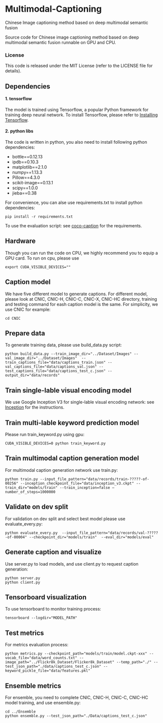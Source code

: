 # Multimodal-Captioning
Chinese Image captioning method based on deep multimodal semantic fusion

Source code for Chinese image captioning method based on deep multimodal semantic fusion runnable on GPU and CPU.

### License
This code is released under the MIT License (refer to the LICENSE file for details).

## Dependencies
#### 1. tensorflow
The model is trained using Tensorflow, a popular Python framework for training deep neural network. To install Tensorflow, please refer to  [Installing Tensorflow](https://www.tensorflow.org/install/).
#### 2. python libs
The code is written in python, you also need to install following python dependencies:
- bottle==0.12.13
- ipdb==0.10.3
- matplotlib==2.1.0
- numpy==1.13.3
- Pillow==4.3.0
- scikit-image==0.13.1
- scipy==1.0.0
- jieba==0.38

For convenience, you can alse use requirements.txt to install python dependencies:

	pip install -r requirements.txt

To use the evaluation script: see
[coco-caption](https://github.com/tylin/coco-caption) for the requirements.

## Hardware
Though you can run the code on CPU, we highly recommend you to equip a GPU card. To run on cpu, please use

	export CUDA_VISIBLE_DEVICES=""

## Caption model
We have five different model to generate captions. For different model, please look at CNIC, CNIC-H, CNIC-C, CNIC-X, CNIC-HC directory, training and testing command for eash caption model is the same. For simplicity, we use CNIC for example:

	cd CNIC

## Prepare data
To generate training data, please use build_data.py script:

	python build_data.py --train_image_dir="../Dataset/Images" --val_image_dir="../Dataset/Images"  --train_captions_file="data/captions_train.json" --val_captions_file="data/captions_val.json" --test_captions_file="data/captions_test_c.json" --output_dir="data/records"

## Train single-lable visual encoding model
We use Google Inception V3 for single-lable visual encoding network: see
[Inception](https://github.com/tensorflow/models/tree/master/research/inception) for the instructions.

## Train multi-lable keyword prediction model
Please run train_keyword.py using gpu:

	CUDA_VISIBLE_DEVICES=0 python train_keyword.py

## Train multimodal caption generation model
For multimodal caption generation network use train.py:

	python train.py --input_file_pattern="data/records/train-?????-of-00256" --inception_checkpoint_file="data/inception_v3.ckpt" --train_dir="models/train" --train_inception=false –number_of_steps=1000000 
  
## Validate on dev split
For validation on dev split and select best model please use evaluate_every.py:

	python evaluate_every.py  --input_file_pattern="data/records/val-?????-of-00004" --checkpoint_dir="models/train"  --eval_dir="models/eval"

## Generate caption and visualize
Use server.py to load models, and use client.py to request caption generation:

	python server.py
 	python client.py

## Tensorboard visualization
To use tensorboard to monitor training process:

	tensorboard --logdir="MODEL_PATH"
  
## Test metrics
For metrics evaluation process:

	python metrics.py --checkpoint_path="models/train/model.ckpt-xxx" --vocab_file="data/word_counts.txt" --image_path="../Flickr8k_Dataset/Flicker8k_Dataset" --temp_path="./" --test_json_path="./data/captions_test_c.json" --keyword_pickle_file="data/features.pkl"
   
## Ensemble metrics
For ensemble, you need to complete CNIC, CNIC-H, CNIC-C, CNIC-HC model training, and use ensemble.py:

	cd ../Ensemble
	python ensemble.py --test_json_path="./Data/captions_test_c.json"
